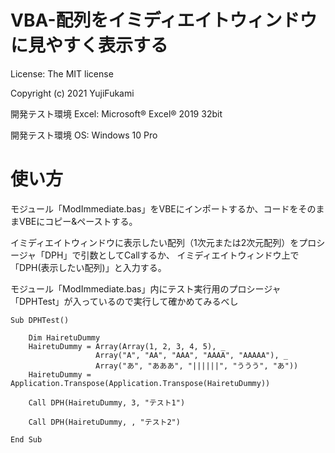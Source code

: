 # VBA-配列をイミディエイトウィンドウに見やすく表示する
License: The MIT license

Copyright (c) 2021 YujiFukami

開発テスト環境 Excel: Microsoft® Excel® 2019 32bit 

開発テスト環境 OS: Windows 10 Pro


# 使い方
モジュール「ModImmediate.bas」をVBEにインポートするか、コードをそのままVBEにコピー&ペーストする。

イミディエイトウィンドウに表示したい配列（1次元または2次元配列）をプロシージャ「DPH」で引数としてCallするか、
イミディエイトウィンドウ上で「DPH(表示したい配列)」と入力する。

モジュール「ModImmediate.bas」内にテスト実行用のプロシージャ「DPHTest」が入っているので実行して確かめてみるべし

    Sub DPHTest()

        Dim HairetuDummy
        HairetuDummy = Array(Array(1, 2, 3, 4, 5), _
                       Array("A", "AA", "AAA", "AAAA", "AAAAA"), _
                       Array("あ", "あああ", "||||||", "ううう", "あ"))
        HairetuDummy = Application.Transpose(Application.Transpose(HairetuDummy))

        Call DPH(HairetuDummy, 3, "テスト1")

        Call DPH(HairetuDummy, , "テスト2")

    End Sub

